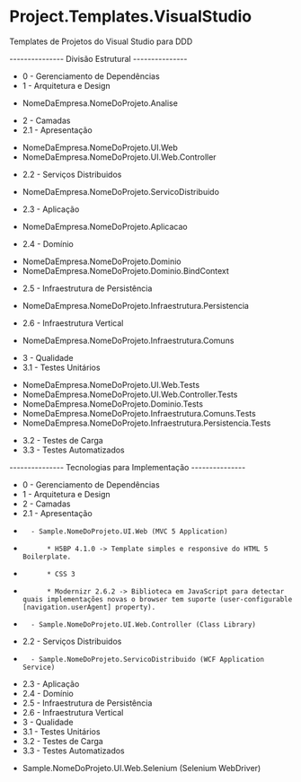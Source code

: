 Project.Templates.VisualStudio
==============================

Templates de Projetos do Visual Studio para DDD

--------------- Divisão Estrutural --------------- 

* 0 - Gerenciamento de Dependências
* 1 - Arquitetura e Design
-	NomeDaEmpresa.NomeDoProjeto.Analise
* 2 - Camadas
* 2.1 - Apresentação
-	NomeDaEmpresa.NomeDoProjeto.UI.Web
-	NomeDaEmpresa.NomeDoProjeto.UI.Web.Controller
* 2.2 - Serviços Distribuidos
-	NomeDaEmpresa.NomeDoProjeto.ServicoDistribuido
* 2.3 - Aplicação
-	NomeDaEmpresa.NomeDoProjeto.Aplicacao
* 2.4 - Domínio
-	NomeDaEmpresa.NomeDoProjeto.Dominio
-	NomeDaEmpresa.NomeDoProjeto.Dominio.BindContext
* 2.5 - Infraestrutura de Persistência
-	NomeDaEmpresa.NomeDoProjeto.Infraestrutura.Persistencia
* 2.6 - Infraestrutura Vertical
-	NomeDaEmpresa.NomeDoProjeto.Infraestrutura.Comuns
* 3 - Qualidade
* 3.1 - Testes Unitários
-	NomeDaEmpresa.NomeDoProjeto.UI.Web.Tests
-	NomeDaEmpresa.NomeDoProjeto.UI.Web.Controller.Tests
-	NomeDaEmpresa.NomeDoProjeto.Dominio.Tests
-	NomeDaEmpresa.NomeDoProjeto.Infraestrutura.Comuns.Tests
-	NomeDaEmpresa.NomeDoProjeto.Infraestrutura.Persistencia.Tests
* 3.2 - Testes de Carga
* 3.3 - Testes Automatizados

--------------- Tecnologias para Implementação ---------------

* 0 - Gerenciamento de Dependências
* 1 - Arquitetura e Design
* 2 - Camadas
* 2.1 - Apresentação
-		- Sample.NomeDoProjeto.UI.Web (MVC 5 Application)
-			* H5BP 4.1.0 -> Template simples e responsive do HTML 5 Boilerplate.
-			* CSS 3
-			* Modernizr 2.6.2 -> Biblioteca em JavaScript para detectar quais implementações novas o browser tem suporte (user-configurable [navigation.userAgent] property).
-		- Sample.NomeDoProjeto.UI.Web.Controller (Class Library)
* 2.2 - Serviços Distribuidos
-		- Sample.NomeDoProjeto.ServicoDistribuido (WCF Application Service)
* 2.3 - Aplicação
* 2.4 - Domínio
* 2.5 - Infraestrutura de Persistência
* 2.6 - Infraestrutura Vertical
* 3 - Qualidade
* 3.1 - Testes Unitários
* 3.2 - Testes de Carga
* 3.3 - Testes Automatizados
-	Sample.NomeDoProjeto.UI.Web.Selenium (Selenium WebDriver)
